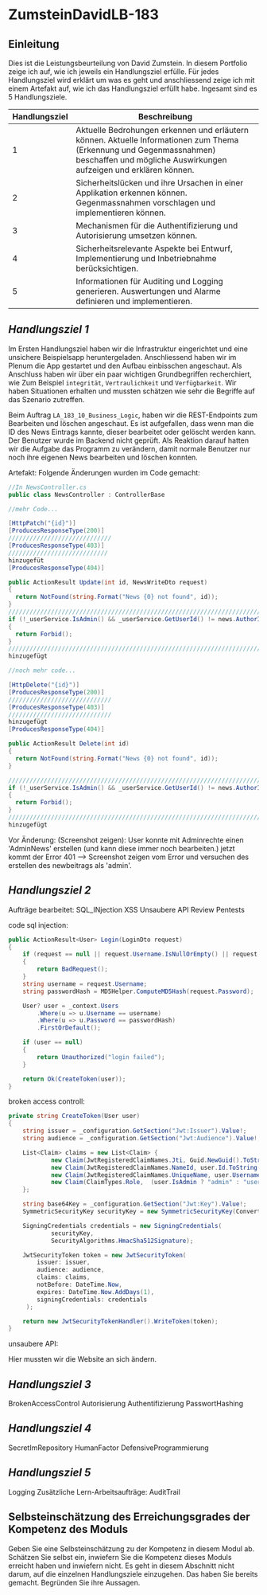 # ZumsteinDavidLB-183

## Einleitung
Dies ist die Leistungsbeurteilung von David Zumstein. In diesem Portfolio zeige ich auf, wie ich jeweils ein Handlungsziel erfülle. Für jedes Handlungsziel wird erklärt um was es geht und anschliessend zeige ich mit einem Artefakt auf, wie ich das Handlungsziel erfüllt habe. Ingesamt sind es 5 Handlungsziele.


| Handlungsziel | Beschreibung                                                                                                                                                                             |
| ------------- | ---------------------------------------------------------------------------------------------------------------------------------------------------------------------------------------- |
| 1             | Aktuelle Bedrohungen erkennen und erläutern können. Aktuelle Informationen zum Thema (Erkennung und Gegenmassnahmen) beschaffen und mögliche Auswirkungen aufzeigen und erklären können. |
| 2             | Sicherheitslücken und ihre Ursachen in einer Applikation erkennen können. Gegenmassnahmen vorschlagen und implementieren können.                                                         |
| 3             | Mechanismen für die Authentifizierung und Autorisierung umsetzen können.                                                                                                                 |
| 4             | Sicherheitsrelevante Aspekte bei Entwurf, Implementierung und Inbetriebnahme berücksichtigen.                                                                                            |
| 5             | Informationen für Auditing und Logging generieren. Auswertungen und Alarme definieren und implementieren.                                                                                |

## _Handlungsziel 1_

Im Ersten Handlungsziel haben wir die Infrastruktur eingerichtet und eine unsichere Beispielsapp heruntergeladen. Anschliessend haben wir im Plenum die App gestartet und den Aufbau einbisschen angeschaut. Als Anschluss haben wir über ein paar wichtigen Grundbegriffen recherchiert, wie Zum Beispiel ```integrität```, ```Vertraulichkeit``` und ```Verfügbarkeit```. Wir haben Situationen erhalten und mussten schätzen wie sehr die Begriffe auf das Szenario zutreffen.

Beim Auftrag ```LA_183_10_Business_Logic```, haben wir die REST-Endpoints zum Bearbeiten und löschen angeschaut. Es ist aufgefallen, dass wenn man die ID des News Eintrags kannte, dieser bearbeitet oder gelöscht werden kann. Der Benutzer wurde im Backend nicht geprüft. Als Reaktion darauf hatten wir die Aufgabe das Programm zu verändern, damit normale Benutzer nur noch ihre eigenen News bearbeiten und löschen konnten.

Artefakt:
Folgende Änderungen wurden im Code gemacht:

```csharp
//In NewsController.cs
public class NewsController : ControllerBase

//mehr Code...

[HttpPatch("{id}")]
[ProducesResponseType(200)]
/////////////////////////////
[ProducesResponseType(403)]
////////////////////////////
hinzugefüt
[ProducesResponseType(404)]

public ActionResult Update(int id, NewsWriteDto request)
{
  return NotFound(string.Format("News {0} not found", id));
}
///////////////////////////////////////////////////////////////////////////
if (!_userService.IsAdmin() && _userService.GetUserId() != news.AuthorId)
{
  return Forbid();
}
////////////////////////////////////////////////////////////////////////////
hinzugefügt

//noch mehr code...

[HttpDelete("{id}")]
[ProducesResponseType(200)]
/////////////////////////////
[ProducesResponseType(403)] 
/////////////////////////////
hinzugefügt
[ProducesResponseType(404)]

public ActionResult Delete(int id)
{
  return NotFound(string.Format("News {0} not found", id));
}

///////////////////////////////////////////////////////////////////////////
if (!_userService.IsAdmin() && _userService.GetUserId() != news.AuthorId)
{
  return Forbid();
}
///////////////////////////////////////////////////////////////////////////
hinzugefügt

```

Vor Änderung: (Screenshot zeigen): 
User konnte mit Adminrechte einen 'AdminNews' erstellen (und kann diese immer noch bearbeiten.)
jetzt kommt der Error 401 --> Screenshot zeigen vom Error und versuchen des erstellen des newbeitrags als 'admin'. 


## **_Handlungsziel 2_**

Aufträge bearbeitet: 
SQL_INjection
XSS
Unsaubere API
Review 
Pentests

code sql injection:
```csharp
public ActionResult<User> Login(LoginDto request)
{
    if (request == null || request.Username.IsNullOrEmpty() || request.Password.IsNullOrEmpty())
    {
        return BadRequest();
    }
    string username = request.Username;
    string passwordHash = MD5Helper.ComputeMD5Hash(request.Password);

    User? user = _context.Users
        .Where(u => u.Username == username)
        .Where(u => u.Password == passwordHash)
        .FirstOrDefault();

    if (user == null)
    {
        return Unauthorized("login failed");
    }

    return Ok(CreateToken(user));
}
```
broken access controll:

```csharp
private string CreateToken(User user)
{
    string issuer = _configuration.GetSection("Jwt:Issuer").Value!;
    string audience = _configuration.GetSection("Jwt:Audience").Value!;

    List<Claim> claims = new List<Claim> {
            new Claim(JwtRegisteredClaimNames.Jti, Guid.NewGuid().ToString()),
            new Claim(JwtRegisteredClaimNames.NameId, user.Id.ToString()),
            new Claim(JwtRegisteredClaimNames.UniqueName, user.Username),
            new Claim(ClaimTypes.Role,  (user.IsAdmin ? "admin" : "user"))
    };

    string base64Key = _configuration.GetSection("Jwt:Key").Value!;
    SymmetricSecurityKey securityKey = new SymmetricSecurityKey(Convert.FromBase64String(base64Key));

    SigningCredentials credentials = new SigningCredentials(
            securityKey,
            SecurityAlgorithms.HmacSha512Signature);

    JwtSecurityToken token = new JwtSecurityToken(
        issuer: issuer,
        audience: audience,
        claims: claims,
        notBefore: DateTime.Now,
        expires: DateTime.Now.AddDays(1),
        signingCredentials: credentials
     );

    return new JwtSecurityTokenHandler().WriteToken(token);
}
```

unsaubere API:

Hier mussten wir die Website an sich ändern. 

## **_Handlungsziel 3_**

BrokenAccessControl
Autorisierung
Authentifizierung
PasswortHashing

## **_Handlungsziel 4_**

SecretImRepository
HumanFactor
DefensiveProgrammierung

## **_Handlungsziel 5_**

Logging
Zusätzliche Lern-Arbeitsaufträge:
AuditTrail

## Selbsteinschätzung des Erreichungsgrades der Kompetenz des Moduls
Geben Sie eine Selbsteinschätzung zu der Kompetenz in diesem Modul ab. Schätzen Sie selbst ein, inwiefern Sie die Kompetenz dieses Moduls erreicht haben und inwiefern nicht. Es geht in diesem Abschnitt nicht darum, auf die einzelnen Handlungsziele einzugehen. Das haben Sie bereits gemacht. Begründen Sie ihre Aussagen.
